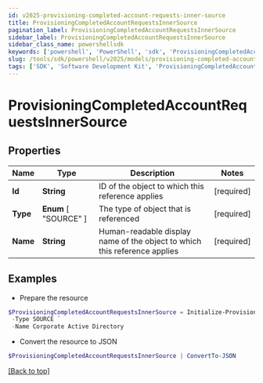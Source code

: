 ```yaml
---
id: v2025-provisioning-completed-account-requests-inner-source
title: ProvisioningCompletedAccountRequestsInnerSource
pagination_label: ProvisioningCompletedAccountRequestsInnerSource
sidebar_label: ProvisioningCompletedAccountRequestsInnerSource
sidebar_class_name: powershellsdk
keywords: ['powershell', 'PowerShell', 'sdk', 'ProvisioningCompletedAccountRequestsInnerSource', 'V2025ProvisioningCompletedAccountRequestsInnerSource'] 
slug: /tools/sdk/powershell/v2025/models/provisioning-completed-account-requests-inner-source
tags: ['SDK', 'Software Development Kit', 'ProvisioningCompletedAccountRequestsInnerSource', 'V2025ProvisioningCompletedAccountRequestsInnerSource']
---
```



# ProvisioningCompletedAccountRequestsInnerSource

## Properties

Name | Type | Description | Notes
------------ | ------------- | ------------- | -------------
**Id** | **String** | ID of the object to which this reference applies | [required]
**Type** |  **Enum** [  "SOURCE" ] | The type of object that is referenced | [required]
**Name** | **String** | Human-readable display name of the object to which this reference applies | [required]

## Examples

- Prepare the resource
```powershell
$ProvisioningCompletedAccountRequestsInnerSource = Initialize-ProvisioningCompletedAccountRequestsInnerSource  -Id 4e4d982dddff4267ab12f0f1e72b5a6d `
 -Type SOURCE `
 -Name Corporate Active Directory
```

- Convert the resource to JSON
```powershell
$ProvisioningCompletedAccountRequestsInnerSource | ConvertTo-JSON
```


[[Back to top]](#) 

